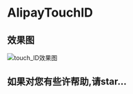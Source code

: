 # AlipayTouchID


## 效果图

![touch_ID效果图](http://upload-images.jianshu.io/upload_images/1038348-25da57be892bd982.gif?imageMogr2/auto-orient/strip)



## 如果对您有些许帮助,请star...
